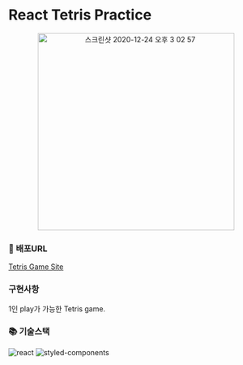 # React Tetris Practice

<p align="center">
<img width="388" alt="스크린샷 2020-12-24 오후 3 02 57" src="https://user-images.githubusercontent.com/49441876/103065271-88d89280-45f9-11eb-8dd4-4206b273f738.png">
</p>

### 🔗 배포URL
[Tetris Game Site](https://5fe74362ee5a2f2ac6f7a72e--blissful-noether-103aed.netlify.app/)

### 구현사항
1인 play가 가능한 Tetris game. <br>


### 📚 기술스택

![react](https://img.shields.io/badge/react-^17.0.1-blue?logo=react)
![styled-components](https://img.shields.io/badge/styledComponents-^5.2.1-blue?logo=styled-components)
